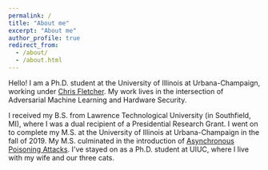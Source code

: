 ```yaml
---
permalink: /
title: "About me"
excerpt: "About me"
author_profile: true
redirect_from: 
  - /about/
  - /about.html
---
```


Hello! I am a Ph.D. student at the University of Illinois at Urbana-Champaign,
working under [Chris Fletcher](http://cwfletcher.net/).
My work lives in the intersection of Adversarial Machine Learning and
Hardware Security.
 
I received my B.S. from Lawrence Technological University (in Southfield, MI),
where I was a dual recipient of a Presidential Research Grant.
I went on to complete my M.S. at the University of Illinois at Urbana-Champaign
in the fall of 2019.
My M.S. culminated in the introduction of
[Asynchronous Poisoning Attacks](https://jose-sv.github.io/publication/2020-03-01-game-of-threads).
I've stayed on as a Ph.D. student at UIUC, where I live with my wife and our
 three cats.

